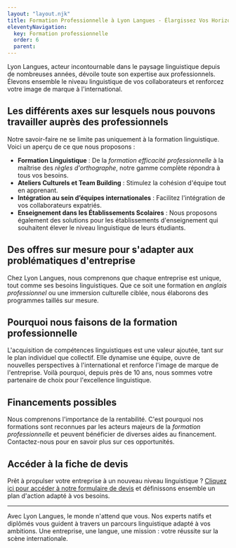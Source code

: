 ```yaml
---
layout: "layout.njk"
title: Formation Professionnelle à Lyon Langues - Élargissez Vos Horizons Professionnels
eleventyNavigation:
  key: Formation professionnelle
  order: 6
  parent:
---
```



Lyon Langues, acteur incontournable dans le paysage linguistique depuis de nombreuses années, dévoile toute son expertise aux professionnels. Élevons ensemble le niveau linguistique de vos collaborateurs et renforcez votre image de marque à l'international.

## Les différents axes sur lesquels nous pouvons travailler auprès des professionnels

Notre savoir-faire ne se limite pas uniquement à la formation linguistique. Voici un aperçu de ce que nous proposons :

- **Formation Linguistique** : De la *formation efficacité professionnelle* à la maîtrise des *règles d'orthographe*, notre gamme complète répondra à tous vos besoins.
- **Ateliers Culturels et Team Building** : Stimulez la cohésion d'équipe tout en apprenant.
- **Intégration au sein d’équipes internationales** : Facilitez l'intégration de vos collaborateurs expatriés.
- **Enseignement dans les Établissements Scolaires** : Nous proposons également des solutions pour les établissements d'enseignement qui souhaitent élever le niveau linguistique de leurs étudiants.

## Des offres sur mesure pour s'adapter aux problématiques d'entreprise

Chez Lyon Langues, nous comprenons que chaque entreprise est unique, tout comme ses besoins linguistiques. Que ce soit une formation en *anglais professionnel* ou une immersion culturelle ciblée, nous élaborons des programmes taillés sur mesure.

## Pourquoi nous faisons de la formation professionnelle

L'acquisition de compétences linguistiques est une valeur ajoutée, tant sur le plan individuel que collectif. Elle dynamise une équipe, ouvre de nouvelles perspectives à l'international et renforce l'image de marque de l'entreprise. Voilà pourquoi, depuis près de 10 ans, nous sommes votre partenaire de choix pour l'excellence linguistique.

## Financements possibles

Nous comprenons l'importance de la rentabilité. C'est pourquoi nos formations sont reconnues par les acteurs majeurs de la *formation professionnelle* et peuvent bénéficier de diverses aides au financement. Contactez-nous pour en savoir plus sur ces opportunités.

## Accéder à la fiche de devis

Prêt à propulser votre entreprise à un nouveau niveau linguistique ? [Cliquez ici pour accéder à notre formulaire de devis](#) et définissons ensemble un plan d'action adapté à vos besoins.

---

Avec Lyon Langues, le monde n'attend que vous. Nos experts natifs et diplômés vous guident à travers un parcours linguistique adapté à vos ambitions. Une entreprise, une langue, une mission : votre réussite sur la scène internationale.